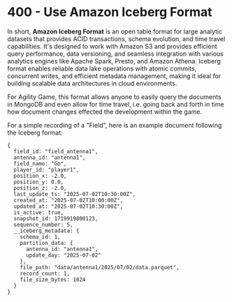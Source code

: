 # 400 - Use Amazon Iceberg Format

In short, **Amazon Iceberg Format** is an open table format for large analytic datasets that provides ACID transactions, schema evolution, and time travel capabilities. It's designed to work with Amazon S3 and provides efficient query performance, data versioning, and seamless integration with various analytics engines like Apache Spark, Presto, and Amazon Athena. Iceberg format enables reliable data lake operations with atomic commits, concurrent writes, and efficient metadata management, making it ideal for building scalable data architectures in cloud environments. 

For Agility Game, this format allows anyone to easily query the documents in MongoDB and even allow for time travel, i.e. going back and forth in time how document changes effected the development within the game.

For a simple recording of a "Field", here is an example document following the Iceberg format:

```
{
  field_id: "field_antenna1",
  antenna_id: "antenna1", 
  field_name: "Go",
  player_id: "player1",
  position_x: -2.0,
  position_y: 0.0,
  position_z: -2.0,
  last_update_ts: "2025-07-02T10:30:00Z",
  created_at: "2025-07-02T10:00:00Z",
  updated_at: "2025-07-02T10:30:00Z",
  is_active: true,
  snapshot_id: 1719919800123,
  sequence_number: 5,
  __iceberg_metadata: {
    schema_id: 1,
    partition_data: {
      antenna_id: "antenna1",
      update_day: "2025-07-02"
    },
    file_path: "data/antenna1/2025/07/02/data.parquet",
    record_count: 1,
    file_size_bytes: 1024
  }
}
```
